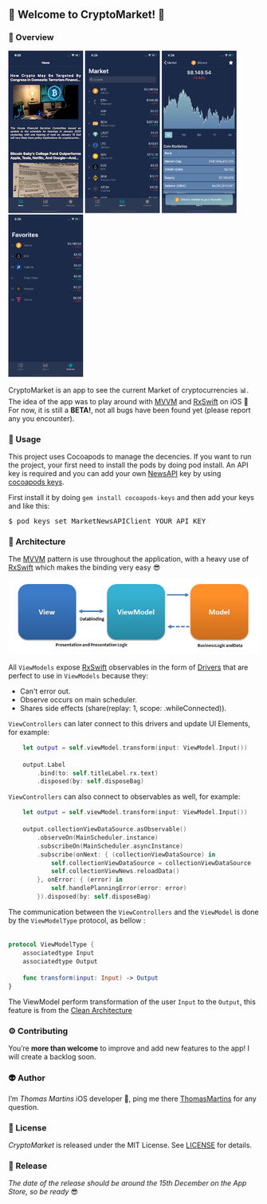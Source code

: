 ## 🚀 Welcome to CryptoMarket! 🚀

### 🧐 Overview

<img src="ReadMeAssets/News.png" height="325" width="150"> <img src="ReadMeAssets/Market.png" height="325" width="150"> <img src="ReadMeAssets/MarketView.png" height="325" width="150"> <img src="ReadMeAssets/Favorite.png" height="325" width="150">


CryptoMarket is an app to see the current Market of cryptocurrencies 📊.
The idea of the app was to play around with [MVVM](https://en.wikipedia.org/wiki/Model–view–viewmodel) and [RxSwift](https://github.com/ReactiveX/RxSwift) on iOS 
For now, it is still a **BETA!**, not all bugs have been found yet (please report any you encounter).

### 👀 Usage

This project uses Cocoapods to manage the decencies. If you want to run the project, your first need to install the pods by doing pod install.
An API key is required and you can add your own [NewsAPI](https://newsapi.org/) key by using [cocoapods keys](https://github.com/orta/cocoapods-keys).

First install it by doing `gem install cocoapods-keys` and then add your keys and like this:

<pre>$ pod keys set MarketNewsAPIClient YOUR_API_KEY </pre>

### 🔨  Architecture

The [MVVM](https://en.wikipedia.org/wiki/Model–view–viewmodel) pattern is use throughout the application, with a heavy use of [RxSwift](https://github.com/ReactiveX/RxSwift) which makes the binding very easy 😎

![](ReadMeAssets/MVVMPattern.png)


All `ViewModels` expose [RxSwift](https://github.com/ReactiveX/RxSwift) observables in the form of [Drivers](https://github.com/ReactiveX/RxSwift/blob/master/Documentation/Units.md) that are perfect to use in `ViewModels` because they:
* Can't error out.
* Observe occurs on main scheduler.
* Shares side effects (share(replay: 1, scope: .whileConnected)).

`ViewControllers` can later connect to this drivers and update UI Elements, for example:

```swift
    let output = self.viewModel.transform(input: ViewModel.Input())

    output.Label
        .bind(to: self.titleLabel.rx.text)
        .disposed(by: self.disposeBag)
```    
`ViewControllers` can also connect to observables as well, for example:

```swift
    let output = self.viewModel.transform(input: ViewModel.Input())  
  
    output.collectionViewDataSource.asObservable()
        .observeOn(MainScheduler.instance)
        .subscribeOn(MainScheduler.asyncInstance)
        .subscribe(onNext: { (collectionViewDataSource) in
            self.collectionViewDataSource = collectionViewDataSource
            self.collectionViewNews.reloadData()
        }, onError: { (error) in
            self.handlePlanningError(error: error)
        }).disposed(by: self.disposeBag)
```

The communication between the `ViewControllers` and the `ViewModel` is done by the `ViewModelType` protocol, as bellow :

```swift

protocol ViewModelType {
    associatedtype Input
    associatedtype Output
    
    func transform(input: Input) -> Output
}
```
The ViewModel perform transformation of the user `Input` to the `Output`, this feature is from the [Clean Architecture](https://github.com/sergdort/CleanArchitectureRxSwift)

### ⚙️ Contributing

You’re **more than welcome** to improve and add new features to the app! I will create a backlog soon. 

### 👽 Author

I’m *Thomas Martins* iOS developer , ping me there [ThomasMartins](https://www.linkedin.com/in/thomas-martins-0343b1b7/) for any question.

### 📝 License

*CryptoMarket* is released under the MIT License. See [LICENSE](https://github.com/pixel16/CountItApp/blob/master/LICENSE) for details. 

### 🚀 Release
*The date of the release should be around the 15th December on the App Store, so be ready* 😎

